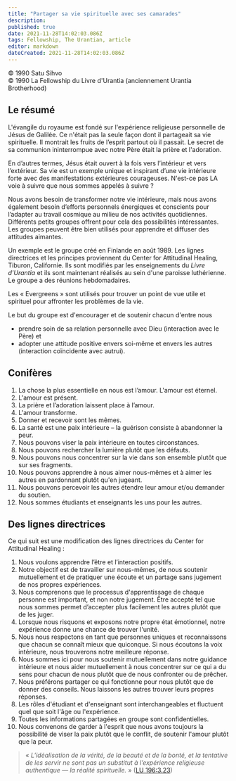 ```yaml
---
title: "Partager sa vie spirituelle avec ses camarades"
description: 
published: true
date: 2021-11-28T14:02:03.086Z
tags: Fellowship, The Urantian, article
editor: markdown
dateCreated: 2021-11-28T14:02:03.086Z
---
```


<p class="v-card v-sheet theme--light grey lighten-3 px-2">© 1990 Satu Sihvo<br>© 1990 La Fellowship du Livre d'Urantia (anciennement Urantia Brotherhood)</p>


## Le résumé

L'évangile du royaume est fondé sur l'expérience religieuse personnelle de Jésus de Galilée. Ce n'était pas la seule façon dont il partageait sa vie spirituelle. Il montrait les fruits de l’esprit partout où il passait. Le secret de sa communion ininterrompue avec notre Père était la prière et l'adoration.

En d’autres termes, Jésus était ouvert à la fois vers l’intérieur et vers l’extérieur. Sa vie est un exemple unique et inspirant d’une vie intérieure forte avec des manifestations extérieures courageuses. N'est-ce pas LA voie à suivre que nous sommes appelés à suivre ?

Nous avons besoin de transformer notre vie intérieure, mais nous avons également besoin d’efforts personnels énergiques et conscients pour l’adapter au travail cosmique au milieu de nos activités quotidiennes. Différents petits groupes offrent pour cela des possibilités intéressantes. Les groupes peuvent être bien utilisés pour apprendre et diffuser des attitudes aimantes.

Un exemple est le groupe créé en Finlande en août 1989. Les lignes directrices et les principes proviennent du Center for Attitudinal Healing, Tiburon, Californie. Ils sont modifiés par les enseignements du _Livre d'Urantia_ et ils sont maintenant réalisés au sein d'une paroisse luthérienne. Le groupe a des réunions hebdomadaires.

Les « Evergreens » sont utilisés pour trouver un point de vue utile et spirituel pour affronter les problèmes de la vie.

Le but du groupe est d'encourager et de soutenir chacun d'entre nous

- prendre soin de sa relation personnelle avec Dieu (interaction avec le Père) et
- adopter une attitude positive envers soi-même et envers les autres (interaction coïncidente avec autrui).


## Conifères

1. La chose la plus essentielle en nous est l’amour. L'amour est éternel.
2. L'amour est présent.
3. La prière et l’adoration laissent place à l’amour.
4. L'amour transforme.
5. Donner et recevoir sont les mêmes.
6. La santé est une paix intérieure – la guérison consiste à abandonner la peur.
7. Nous pouvons viser la paix intérieure en toutes circonstances.
8. Nous pouvons rechercher la lumière plutôt que les défauts.
9. Nous pouvons nous concentrer sur la vie dans son ensemble plutôt que sur ses fragments.
10. Nous pouvons apprendre à nous aimer nous-mêmes et à aimer les autres en pardonnant plutôt qu'en jugeant.
11. Nous pouvons percevoir les autres étendre leur amour et/ou demander du soutien.
12. Nous sommes étudiants et enseignants les uns pour les autres.

## Des lignes directrices

Ce qui suit est une modification des lignes directrices du Center for Attitudinal Healing :

1. Nous voulons apprendre l’être et l’interaction positifs.
2. Notre objectif est de travailler sur nous-mêmes, de nous soutenir mutuellement et de pratiquer une écoute et un partage sans jugement de nos propres expériences.
3. Nous comprenons que le processus d'apprentissage de chaque personne est important, et non notre jugement. Être accepté tel que nous sommes permet d’accepter plus facilement les autres plutôt que de les juger.
4. Lorsque nous risquons et exposons notre propre état émotionnel, notre expérience donne une chance de trouver l'unité.
5. Nous nous respectons en tant que personnes uniques et reconnaissons que chacun se connaît mieux que quiconque. Si nous écoutons la voix intérieure, nous trouverons notre meilleure réponse.
6. Nous sommes ici pour nous soutenir mutuellement dans notre guidance intérieure et nous aider mutuellement à nous concentrer sur ce qui a du sens pour chacun de nous plutôt que de nous confronter ou de prêcher.
7. Nous préférons partager ce qui fonctionne pour nous plutôt que de donner des conseils. Nous laissons les autres trouver leurs propres réponses.
8. Les rôles d'étudiant et d'enseignant sont interchangeables et fluctuent quel que soit l'âge ou l'expérience.
9. Toutes les informations partagées en groupe sont confidentielles.
10. Nous convenons de garder à l'esprit que nous avons toujours la possibilité de viser la paix plutôt que le conflit, de soutenir l'amour plutôt que la peur.

> « _L’idéalisation de la vérité, de la beauté et de la bonté, et la tentative de les servir ne sont pas un substitut à l’expérience religieuse authentique — la réalité spirituelle._ » ([LU 196:3.23](/fr/The_Urantia_Book/196#p3_23))

